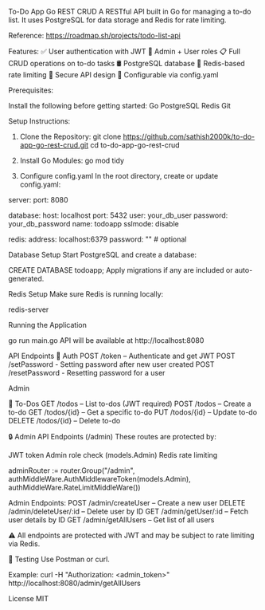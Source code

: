 To-Do App Go REST CRUD
A RESTful API built in Go for managing a to-do list. It uses PostgreSQL for data storage and Redis for rate limiting.

Reference: https://roadmap.sh/projects/todo-list-api

Features:
✅ User authentication with JWT
👤 Admin + User roles
📋 Full CRUD operations on to-do tasks
🛢️ PostgreSQL database
🚦 Redis-based rate limiting
🔐 Secure API design
📁 Configurable via config.yaml

Prerequisites:

Install the following before getting started:
Go
PostgreSQL
Redis
Git

Setup Instructions:
1. Clone the Repository:
git clone https://github.com/sathish2000k/to-do-app-go-rest-crud.git
cd to-do-app-go-rest-crud

2. Install Go Modules:
go mod tidy

3. Configure config.yaml
In the root directory, create or update config.yaml:

server:
  port: 8080

database:
  host: localhost
  port: 5432
  user: your_db_user
  password: your_db_password
  name: todoapp
  sslmode: disable

redis:
  address: localhost:6379
  password: ""         # optional

Database Setup
Start PostgreSQL and create a database:

CREATE DATABASE todoapp;
Apply migrations if any are included or auto-generated.

Redis Setup
Make sure Redis is running locally:

redis-server

Running the Application

go run main.go
API will be available at http://localhost:8080

API Endpoints
🔐 Auth
POST /token – Authenticate and get JWT
POST /setPassword - Setting password after new user created
POST /resetPassword - Resetting password for a user

Admin



📝 To-Dos
GET /todos – List to-dos (JWT required)
POST /todos – Create a to-do
GET /todos/{id} – Get a specific to-do
PUT /todos/{id} – Update to-do
DELETE /todos/{id} – Delete to-do

🔒 Admin API Endpoints (/admin)
These routes are protected by:

JWT token
Admin role check (models.Admin)
Redis rate limiting

adminRouter := router.Group("/admin", 
  authMiddleWare.AuthMiddlewareToken(models.Admin), 
  authMiddleWare.RateLimitMiddleWare())
  
Admin Endpoints:
POST /admin/createUser – Create a new user
DELETE /admin/deleteUser/:id – Delete user by ID
GET /admin/getUser/:id – Fetch user details by ID
GET /admin/getAllUsers – Get list of all users

⚠️ All endpoints are protected with JWT and may be subject to rate limiting via Redis.

🧪 Testing
Use Postman or curl.

Example:
curl -H "Authorization: <admin_token>" http://localhost:8080/admin/getAllUsers

License
MIT
